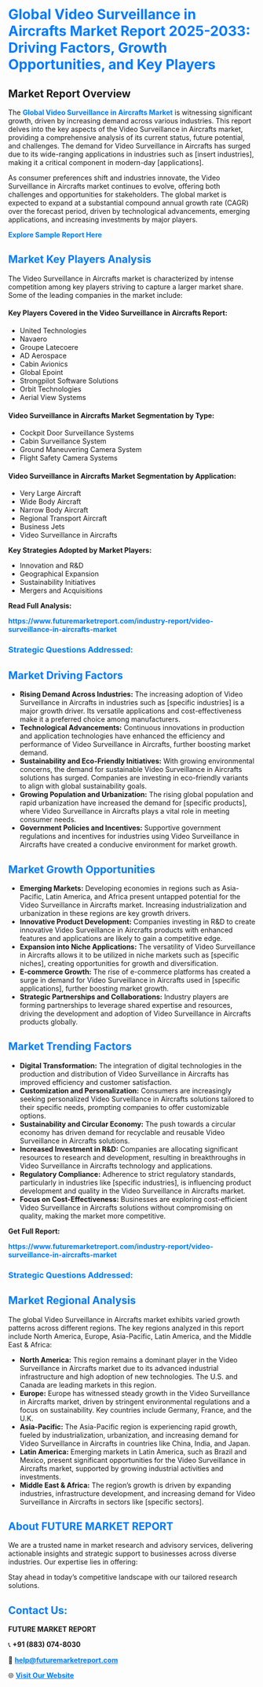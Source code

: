 <h1 style="color: #007BFF;">Global Video Surveillance in Aircrafts Market Report 2025-2033: Driving Factors, Growth Opportunities, and Key Players</h1>

<section id="overview">
<h2>Market Report Overview</h2>
<p>The <a href="https://www.futuremarketreport.com/industry-report/video-surveillance-in-aircrafts-market" style="color: #007BFF; text-decoration: none;"><strong>Global Video Surveillance in Aircrafts Market</strong></a> is witnessing significant growth, driven by increasing demand across various industries. This report delves into the key aspects of the Video Surveillance in Aircrafts market, providing a comprehensive analysis of its current status, future potential, and challenges. The demand for Video Surveillance in Aircrafts has surged due to its wide-ranging applications in industries such as [insert industries], making it a critical component in modern-day [applications].</p>
<p>As consumer preferences shift and industries innovate, the Video Surveillance in Aircrafts market continues to evolve, offering both challenges and opportunities for stakeholders. The global market is expected to expand at a substantial compound annual growth rate (CAGR) over the forecast period, driven by technological advancements, emerging applications, and increasing investments by major players.</p>
</section>

<section id="overview">
<p><a href="https://www.futuremarketreport.com/request-sample/reportId=128790" style="color: #007BFF; text-decoration: none;"><strong>Explore Sample Report Here</strong></a></p>
</section>

<section id="key-players">
<h2 style="color: #007BFF;">Market Key Players Analysis</h2>
<p>The Video Surveillance in Aircrafts market is characterized by intense competition among key players striving to capture a larger market share. Some of the leading companies in the market include:</p>
<h4>Key Players Covered in the Video Surveillance in Aircrafts Report:</h4>
<ul><li>United Technologies</li><li>Navaero</li><li>Groupe Latecoere</li><li>AD Aerospace</li><li>Cabin Avionics</li><li>Global Epoint</li><li>Strongpilot Software Solutions</li><li>Orbit Technologies</li><li>Aerial View Systems</li></ul>
<h4>Video Surveillance in Aircrafts Market Segmentation by Type:</h4>
<ul><li>Cockpit Door Surveillance Systems</li><li>Cabin Surveillance System</li><li>Ground Maneuvering Camera System</li><li>Flight Safety Camera Systems</li></ul>

<h4>Video Surveillance in Aircrafts Market Segmentation by Application:</h4>
<ul><li>Very Large Aircraft</li><li>Wide Body Aircraft</li><li>Narrow Body Aircraft</li><li>Regional Transport Aircraft</li><li>Business Jets</li><li>Video Surveillance in Aircrafts</li></ul>
<p><strong>Key Strategies Adopted by Market Players:</strong></p>
<ul>
<li>Innovation and R&D</li>
<li>Geographical Expansion</li>
<li>Sustainability Initiatives</li>
<li>Mergers and Acquisitions</li>
</ul>
</section>

<section>
<p><strong>Read Full Analysis: </strong></p><a href="https://www.futuremarketreport.com/industry-report/video-surveillance-in-aircrafts-market" style="color: #007BFF; text-decoration: none;"><strong>https://www.futuremarketreport.com/industry-report/video-surveillance-in-aircrafts-market</strong></a>
<h3 style="color: #007BFF;">Strategic Questions Addressed:</h3>
</section>

<section id="driving-factors">
<h2 style="color: #007BFF;">Market Driving Factors</h2>
<ul>
<li><strong>Rising Demand Across Industries:</strong> The increasing adoption of Video Surveillance in Aircrafts in industries such as [specific industries] is a major growth driver. Its versatile applications and cost-effectiveness make it a preferred choice among manufacturers.</li>
<li><strong>Technological Advancements:</strong> Continuous innovations in production and application technologies have enhanced the efficiency and performance of Video Surveillance in Aircrafts, further boosting market demand.</li>
<li><strong>Sustainability and Eco-Friendly Initiatives:</strong> With growing environmental concerns, the demand for sustainable Video Surveillance in Aircrafts solutions has surged. Companies are investing in eco-friendly variants to align with global sustainability goals.</li>
<li><strong>Growing Population and Urbanization:</strong> The rising global population and rapid urbanization have increased the demand for [specific products], where Video Surveillance in Aircrafts plays a vital role in meeting consumer needs.</li>
<li><strong>Government Policies and Incentives:</strong> Supportive government regulations and incentives for industries using Video Surveillance in Aircrafts have created a conducive environment for market growth.</li>
</ul>
</section>

<section id="growth-opportunities">
<h2 style="color: #007BFF;">Market Growth Opportunities</h2>
<ul>
<li><strong>Emerging Markets:</strong> Developing economies in regions such as Asia-Pacific, Latin America, and Africa present untapped potential for the Video Surveillance in Aircrafts market. Increasing industrialization and urbanization in these regions are key growth drivers.</li>
<li><strong>Innovative Product Development:</strong> Companies investing in R&D to create innovative Video Surveillance in Aircrafts products with enhanced features and applications are likely to gain a competitive edge.</li>
<li><strong>Expansion into Niche Applications:</strong> The versatility of Video Surveillance in Aircrafts allows it to be utilized in niche markets such as [specific niches], creating opportunities for growth and diversification.</li>
<li><strong>E-commerce Growth:</strong> The rise of e-commerce platforms has created a surge in demand for Video Surveillance in Aircrafts used in [specific applications], further boosting market growth.</li>
<li><strong>Strategic Partnerships and Collaborations:</strong> Industry players are forming partnerships to leverage shared expertise and resources, driving the development and adoption of Video Surveillance in Aircrafts products globally.</li>
</ul>
</section>

<section id="trending-factors">
<h2 style="color: #007BFF;">Market Trending Factors</h2>
<ul>
<li><strong>Digital Transformation:</strong> The integration of digital technologies in the production and distribution of Video Surveillance in Aircrafts has improved efficiency and customer satisfaction.</li>
<li><strong>Customization and Personalization:</strong> Consumers are increasingly seeking personalized Video Surveillance in Aircrafts solutions tailored to their specific needs, prompting companies to offer customizable options.</li>
<li><strong>Sustainability and Circular Economy:</strong> The push towards a circular economy has driven demand for recyclable and reusable Video Surveillance in Aircrafts solutions.</li>
<li><strong>Increased Investment in R&D:</strong> Companies are allocating significant resources to research and development, resulting in breakthroughs in Video Surveillance in Aircrafts technology and applications.</li>
<li><strong>Regulatory Compliance:</strong> Adherence to strict regulatory standards, particularly in industries like [specific industries], is influencing product development and quality in the Video Surveillance in Aircrafts market.</li>
<li><strong>Focus on Cost-Effectiveness:</strong> Businesses are exploring cost-efficient Video Surveillance in Aircrafts solutions without compromising on quality, making the market more competitive.</li>
</ul>
</section>

<section>
<p><strong>Get Full Report: </strong></p><a href="https://www.futuremarketreport.com/industry-report/video-surveillance-in-aircrafts-market" style="color: #007BFF; text-decoration: none;"><strong>https://www.futuremarketreport.com/industry-report/video-surveillance-in-aircrafts-market</strong></a>
<h3 style="color: #007BFF;">Strategic Questions Addressed:</h3>
</section>


<section id="regional-analysis">
<h2 style="color: #007BFF;">Market Regional Analysis</h2>
<p>The global Video Surveillance in Aircrafts market exhibits varied growth patterns across different regions. The key regions analyzed in this report include North America, Europe, Asia-Pacific, Latin America, and the Middle East & Africa:</p>
<ul>
<li><strong>North America:</strong> This region remains a dominant player in the Video Surveillance in Aircrafts market due to its advanced industrial infrastructure and high adoption of new technologies. The U.S. and Canada are leading markets in this region.</li>
<li><strong>Europe:</strong> Europe has witnessed steady growth in the Video Surveillance in Aircrafts market, driven by stringent environmental regulations and a focus on sustainability. Key countries include Germany, France, and the U.K.</li>
<li><strong>Asia-Pacific:</strong> The Asia-Pacific region is experiencing rapid growth, fueled by industrialization, urbanization, and increasing demand for Video Surveillance in Aircrafts in countries like China, India, and Japan.</li>
<li><strong>Latin America:</strong> Emerging markets in Latin America, such as Brazil and Mexico, present significant opportunities for the Video Surveillance in Aircrafts market, supported by growing industrial activities and investments.</li>
<li><strong>Middle East & Africa:</strong> The region’s growth is driven by expanding industries, infrastructure development, and increasing demand for Video Surveillance in Aircrafts in sectors like [specific sectors].</li>
</ul>
</section>

<footer>
<h2 style="color: #007BFF;">About FUTURE MARKET REPORT</h2>
<p>We are a trusted name in market research and advisory services, delivering actionable insights and strategic support to businesses across diverse industries. Our expertise lies in offering:</p>

<p>Stay ahead in today’s competitive landscape with our tailored research solutions.</p>

<h2 style="color: #007BFF;">Contact Us:</h2>
<p><strong>FUTURE MARKET REPORT</strong></p>
<p>📞 <strong>+91 (883) 074-8030</strong></p>
<p>📧 <strong><a href="mailto:help@futuremarketreport.com" style="color: #007BFF;">help@futuremarketreport.com</a></strong></p>
<p>🌐 <strong><a href="https://www.futuremarketreport.com/" style="color: #007BFF;">Visit Our Website</a></strong></p>
</footer>